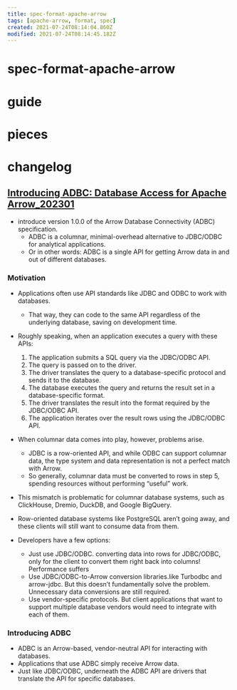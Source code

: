 ```yaml
---
title: spec-format-apache-arrow
tags: [apache-arrow, format, spec]
created: 2021-07-24T08:14:04.860Z
modified: 2021-07-24T08:14:45.182Z
---
```


# spec-format-apache-arrow

# guide

# pieces

# changelog

## [Introducing ADBC: Database Access for Apache Arrow_202301](https://arrow.apache.org/blog/2023/01/05/introducing-arrow-adbc/)

- introduce version 1.0.0 of the Arrow Database Connectivity (ADBC) specification. 
  - ADBC is a columnar, minimal-overhead alternative to JDBC/ODBC for analytical applications. 
  - Or in other words: ADBC is a single API for getting Arrow data in and out of different databases.

### Motivation

- Applications often use API standards like JDBC and ODBC to work with databases.
  - That way, they can code to the same API regardless of the underlying database, saving on development time.
- Roughly speaking, when an application executes a query with these APIs:
  1. The application submits a SQL query via the JDBC/ODBC API.
  2. The query is passed on to the driver.
  3. The driver translates the query to a database-specific protocol and sends it to the database.
  4. The database executes the query and returns the result set in a database-specific format.
  5. The driver translates the result into the format required by the JDBC/ODBC API.
  6. The application iterates over the result rows using the JDBC/ODBC API.

- When columnar data comes into play, however, problems arise. 
  - JDBC is a row-oriented API, and while ODBC can support columnar data, the type system and data representation is not a perfect match with Arrow. 
  - So generally, columnar data must be converted to rows in step 5, spending resources without performing “useful” work.
- This mismatch is problematic for columnar database systems, such as ClickHouse, Dremio, DuckDB, and Google BigQuery. 
- Row-oriented database systems like PostgreSQL aren’t going away, and these clients will still want to consume data from them.
- Developers have a few options:
  - Just use JDBC/ODBC. converting data into rows for JDBC/ODBC, only for the client to convert them right back into columns! Performance suffers
  - Use JDBC/ODBC-to-Arrow conversion libraries.like Turbodbc and arrow-jdbc. But this doesn’t fundamentally solve the problem. Unnecessary data conversions are still required.
  - Use vendor-specific protocols. But client applications that want to support multiple database vendors would need to integrate with each of them. 

### Introducing ADBC

- ADBC is an Arrow-based, vendor-neutral API for interacting with databases. 
- Applications that use ADBC simply receive Arrow data. 
- Just like JDBC/ODBC, underneath the ADBC API are drivers that translate the API for specific databases.

